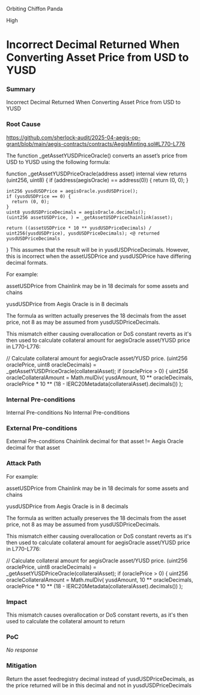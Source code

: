 Orbiting Chiffon Panda

High

# Incorrect Decimal Returned When Converting Asset Price from USD to YUSD

### Summary

Incorrect Decimal Returned When Converting Asset Price from USD to YUSD

### Root Cause
https://github.com/sherlock-audit/2025-04-aegis-op-grant/blob/main/aegis-contracts/contracts/AegisMinting.sol#L770-L776

The function _getAssetYUSDPriceOracle() converts an asset’s price from USD to YUSD using the following formula:

function _getAssetYUSDPriceOracle(address asset) internal view returns (uint256, uint8) {
    if (address(aegisOracle) == address(0)) {
      return (0, 0);
    }

    int256 yusdUSDPrice = aegisOracle.yusdUSDPrice();
    if (yusdUSDPrice == 0) {
      return (0, 0);
    }
    uint8 yusdUSDPriceDecimals = aegisOracle.decimals();
    (uint256 assetUSDPrice, ) = _getAssetUSDPriceChainlink(asset);

    return ((assetUSDPrice * 10 ** yusdUSDPriceDecimals) / uint256(yusdUSDPrice), yusdUSDPriceDecimals); <@ returned yusdUSDPriceDecimals
  }
This assumes that the result will be in yusdUSDPriceDecimals. However, this is incorrect when the assetUSDPrice and yusdUSDPrice have differing decimal formats.

For example:

assetUSDPrice from Chainlink may be in 18 decimals for some assets and chains

yusdUSDPrice from Aegis Oracle is in 8 decimals

The formula as written actually preserves the 18 decimals from the asset price, not 8 as may be assumed from yusdUSDPriceDecimals.

This mismatch either causing overallocation or DoS constant reverts as it's then used to calculate collateral amount for aegisOracle asset/YUSD price in L770-L776:

// Calculate collateral amount for aegisOracle asset/YUSD price.
    (uint256 oraclePrice, uint8 oracleDecimals) = _getAssetYUSDPriceOracle(collateralAsset);
    if (oraclePrice > 0) {
      uint256 oracleCollateralAmount = Math.mulDiv(
        yusdAmount,
        10 ** oracleDecimals,
        oraclePrice * 10 ** (18 - IERC20Metadata(collateralAsset).decimals())
      );

### Internal Pre-conditions

Internal Pre-conditions
No Internal Pre-conditions

### External Pre-conditions

External Pre-conditions
Chainlink decimal for that asset != Aegis Oracle decimal for that asset

### Attack Path

For example:

assetUSDPrice from Chainlink may be in 18 decimals for some assets and chains

yusdUSDPrice from Aegis Oracle is in 8 decimals

The formula as written actually preserves the 18 decimals from the asset price, not 8 as may be assumed from yusdUSDPriceDecimals.

This mismatch either causing overallocation or DoS constant reverts as it's then used to calculate collateral amount for aegisOracle asset/YUSD price in L770-L776:

// Calculate collateral amount for aegisOracle asset/YUSD price.
    (uint256 oraclePrice, uint8 oracleDecimals) = _getAssetYUSDPriceOracle(collateralAsset);
    if (oraclePrice > 0) {
      uint256 oracleCollateralAmount = Math.mulDiv(
        yusdAmount,
        10 ** oracleDecimals,
        oraclePrice * 10 ** (18 - IERC20Metadata(collateralAsset).decimals())
      );

### Impact

This mismatch causes overallocation or DoS constant reverts, as it's then used to calculate the collateral amount to return

### PoC

_No response_

### Mitigation

Return the asset feedregistry decimal instead of yusdUSDPriceDecimals, as the price returned will be in this decimal and not in yusdUSDPriceDecimals